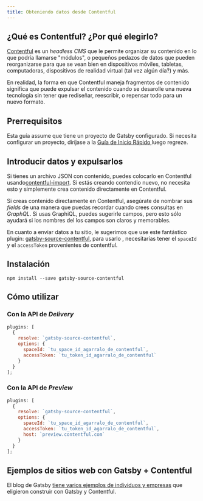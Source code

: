 ```yaml
---
title: Obteniendo datos desde Contentful
---
```


## ¿Qué es Contentful? ¿Por qué elegirlo?

[Contentful](https://www.contentful.com/) es un _headless CMS_ que le permite
organizar su contenido en lo que podría llamarse "módulos", o pequeños pedazos de datos que pueden reorganizarse para que se vean bien en dispositivos móviles, tabletas, computadoras, dispositivos de realidad virtual (tal vez algún día?) y más.

En realidad, la forma en que Contentful maneja fragmentos de contenido significa que puede expulsar el contenido cuando se desarolle una nueva tecnología sin tener que rediseñar, reescribir, o repensar todo para un nuevo formato.

## Prerrequisitos

Esta guía assume que tiene un proyecto de Gatsby configurado. Si necesita configurar un proyecto, diríjase a la [Guía de Inicio Rápido](/docs/quick-start),luego regreze.

## Introducir datos y expulsarlos

Si tienes un archivo JSON con contenido, puedes colocarlo en Contentful usando[contentful-import](https://github.com/contentful/contentful-import). Si estás creando contendio nuevo, no necesita esto y simplemente crea contenido directamente en Contentful.

Si creas contenido directamente en Contentful, asegúrate de nombrar sus _fields_ de una manera que puedas recordar cuando crees consultas en _GraphQL_. Si usas GraphiQL, puedes sugerirle campos, pero esto sólo ayudará si los nombres del los campos son claros y memorables.

En cuanto a enviar datos a tu sitio, le sugerimos que use este fantástico plugin: [gatsby-source-contentful](https://www.npmjs.com/package/gatsby-source-contentful), para usarlo , necesitarías tener el `spaceId` y el `accessToken` provenientes de contentful.

## Instalación

```shell
npm install --save gatsby-source-contentful
```

## Cómo utilizar

### Con la API de _Delivery_

```javascript:title=gatsby-config.js
plugins: [
  {
    resolve: `gatsby-source-contentful`,
    options: {
      spaceId: `tu_space_id_agarralo_de_contentful`,
      accessToken: `tu_token_id_agarralo_de_contentful`
    }
  }
];
```

### Con la API de _Preview_

```javascript:title=gatsby-config.js
plugins: [
  {
    resolve: `gatsby-source-contentful`,
    options: {
      spaceId: `tu_space_id_agarralo_de_contentful`,
      accessToken: `tu_token_id_agarralo_de_contentful`,
      host: `preview.contentful.com`
    }
  }
];
```

## Ejemplos de sitios web con Gatsby + Contentful

El blog de Gatsby [tiene varios ejemplos de individuos y empresas](/blog/tags/contentful) que eligieron construir con Gatsby y Contentful.
